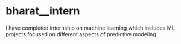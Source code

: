 # bharat__intern
I have completed internship on machine learning which includes ML projects focused on different aspects of predictive modeling 
